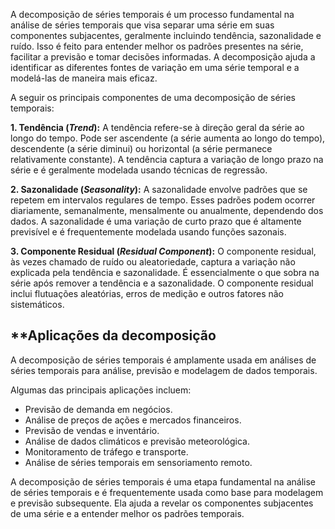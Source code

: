 A decomposição de séries temporais é um processo fundamental na análise de séries temporais que visa separar uma série em suas componentes subjacentes, geralmente incluindo tendência, sazonalidade e ruído. Isso é feito para entender melhor os padrões presentes na série, facilitar a previsão e tomar decisões informadas. A decomposição ajuda a identificar as diferentes fontes de variação em uma série temporal e a modelá-las de maneira mais eficaz. 

A seguir os principais componentes de uma decomposição de séries temporais:

**1. Tendência (*Trend*):**
	A tendência refere-se à direção geral da série ao longo do tempo. Pode ser ascendente (a série aumenta ao longo do tempo), descendente (a série diminui) ou horizontal (a série permanece relativamente constante). A tendência captura a variação de longo prazo na série e é geralmente modelada usando técnicas de regressão.

**2. Sazonalidade (*Seasonality*):**
	A sazonalidade envolve padrões que se repetem em intervalos regulares de tempo. Esses padrões podem ocorrer diariamente, semanalmente, mensalmente ou anualmente, dependendo dos dados. A sazonalidade é uma variação de curto prazo que é altamente previsível e é frequentemente modelada usando funções sazonais.

**3. Componente Residual (*Residual Component*):**
	O componente residual, às vezes chamado de ruído ou aleatoriedade, captura a variação não explicada pela tendência e sazonalidade. É essencialmente o que sobra na série após remover a tendência e a sazonalidade. O componente residual inclui flutuações aleatórias, erros de medição e outros fatores não sistemáticos.

## **Aplicações da decomposição

A decomposição de séries temporais é amplamente usada em análises de séries temporais para análise, previsão e modelagem de dados temporais. 

Algumas das principais aplicações incluem:
- Previsão de demanda em negócios.
- Análise de preços de ações e mercados financeiros.
- Previsão de vendas e inventário.
- Análise de dados climáticos e previsão meteorológica.
- Monitoramento de tráfego e transporte.
- Análise de séries temporais em sensoriamento remoto.

A decomposição de séries temporais é uma etapa fundamental na análise de séries temporais e é frequentemente usada como base para modelagem e previsão subsequente. Ela ajuda a revelar os componentes subjacentes de uma série e a entender melhor os padrões temporais.
